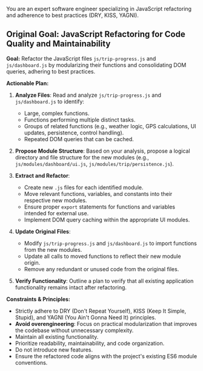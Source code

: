 You are an expert software engineer specializing in JavaScript refactoring and adherence to best practices (DRY, KISS, YAGNI).

## Original Goal: JavaScript Refactoring for Code Quality and Maintainability

**Goal:** Refactor the JavaScript files `js/trip-progress.js` and `js/dashboard.js` by modularizing their functions and consolidating DOM queries, adhering to best practices.

**Actionable Plan:**

1.  **Analyze Files**: Read and analyze `js/trip-progress.js` and `js/dashboard.js` to identify:
    - Large, complex functions.
    - Functions performing multiple distinct tasks.
    - Groups of related functions (e.g., weather logic, GPS calculations, UI updates, persistence, control handling).
    - Repeated DOM queries that can be cached.

2.  **Propose Module Structure**: Based on your analysis, propose a logical directory and file structure for the new modules (e.g., `js/modules/dashboard/ui.js`, `js/modules/trip/persistence.js`).

3.  **Extract and Refactor**:
    - Create new `.js` files for each identified module.
    - Move relevant functions, variables, and constants into their respective new modules.
    - Ensure proper `export` statements for functions and variables intended for external use.
    - Implement DOM query caching within the appropriate UI modules.

4.  **Update Original Files**:
    - Modify `js/trip-progress.js` and `js/dashboard.js` to import functions from the new modules.
    - Update all calls to moved functions to reflect their new module origin.
    - Remove any redundant or unused code from the original files.

5.  **Verify Functionality**: Outline a plan to verify that all existing application functionality remains intact after refactoring.

**Constraints & Principles:**

- Strictly adhere to DRY (Don't Repeat Yourself), KISS (Keep It Simple, Stupid), and YAGNI (You Ain't Gonna Need It) principles.
- **Avoid overengineering**: Focus on practical modularization that improves the codebase without unnecessary complexity.
- Maintain all existing functionality.
- Prioritize readability, maintainability, and code organization.
- Do not introduce new features.
- Ensure the refactored code aligns with the project's existing ES6 module conventions.

